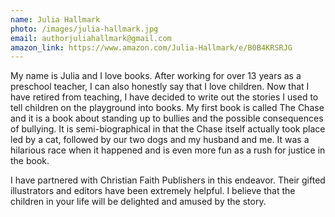 ```yaml
---
name: Julia Hallmark
photo: /images/julia-hallmark.jpg
email: authorjuliahallmark@gmail.com
amazon_link: https://www.amazon.com/Julia-Hallmark/e/B0B4KRSRJG
---
```

My name is Julia and I love books. After working for over 13 years as a preschool teacher,
I can also honestly say that I love children. Now that I have retired from teaching, I have decided
to write out the stories I used to tell children on the playground into books. My first book is
called The Chase and it is a book about standing up to bullies and the possible consequences of
bullying. It is semi-biographical in that the Chase itself actually took place led by a cat, followed
by our two dogs and my husband and me. It was a hilarious race when it happened and is even more fun
as a rush for justice in the book.

I have partnered with Christian Faith Publishers in this endeavor. Their gifted illustrators and
editors have been extremely helpful. I believe that the children in your life will be delighted and
amused by the story.